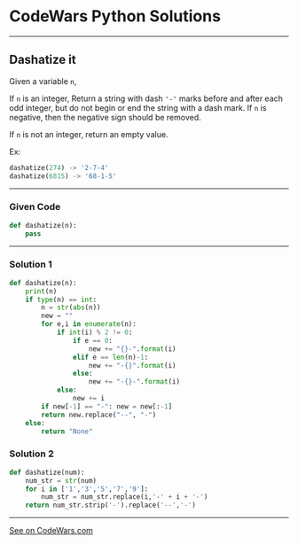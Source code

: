 # CodeWars Python Solutions

---

## Dashatize it

Given a variable `n`,

If `n` is an integer, Return a string with dash `'-'` marks before and after each odd integer, but do not begin or end the string with a dash mark. If `n` is negative, then the negative sign should be removed.

If `n` is not an integer, return an empty value.

Ex:

```python
dashatize(274) -> '2-7-4'
dashatize(6815) -> '68-1-5'
```


---

### Given Code


```python
def dashatize(n):
    pass
```

---

### Solution 1


```python
def dashatize(n):
    print(n)
    if type(n) == int:
        n = str(abs(n))
        new = ""
        for e,i in enumerate(n):
            if int(i) % 2 != 0:
                if e == 0:
                    new += "{}-".format(i)
                elif e == len(n)-1:
                    new += "-{}".format(i)
                else:
                    new += "-{}-".format(i)
            else:
                new += i
        if new[-1] == "-": new = new[:-1]
        return new.replace("--", "-")
    else:
        return "None"
```


### Solution 2


```python
def dashatize(num):
    num_str = str(num)
    for i in ['1','3','5','7','9']:
        num_str = num_str.replace(i,'-' + i + '-')
    return num_str.strip('-').replace('--','-')
```


---


[See on CodeWars.com](https://www.codewars.com/kata/58223370aef9fc03fd000071)
